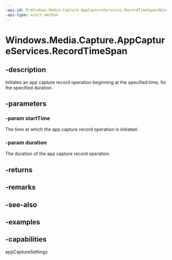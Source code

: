 ```yaml
---
-api-id: M:Windows.Media.Capture.AppCaptureServices.RecordTimeSpan(Windows.Foundation.DateTime,Windows.Foundation.TimeSpan)
-api-type: winrt method
---
```


<!-- Method syntax.
public AppCaptureRecordOperation AppCaptureServices.RecordTimeSpan(DateTime startTime, TimeSpan duration)
-->

# Windows.Media.Capture.AppCaptureServices.RecordTimeSpan


## -description

Initiates an app capture record operation beginning at the specified time, for the specified duration.

## -parameters

### -param startTime

The time at which the app capture record operation is initiated.

### -param duration

The duration of the app capture record operation.

## -returns

## -remarks

## -see-also

## -examples

## -capabilities

appCaptureSettings

